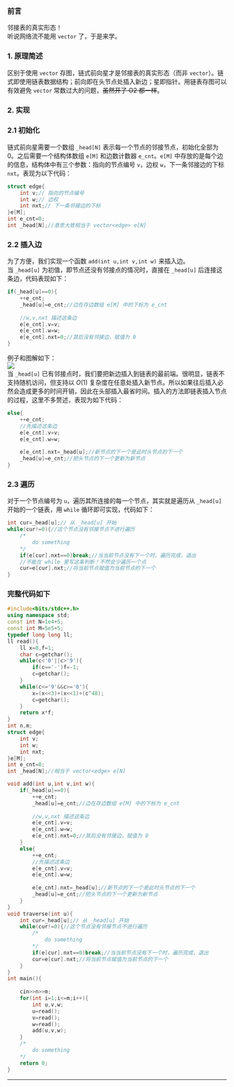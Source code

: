 ### 前言  
邻接表的真实形态！  
听说网络流不能用 `vector` 了，于是来学。  
### 1. 原理简述  
区别于使用 `vector` 存图，链式前向星才是邻接表的真实形态（而非 `vector`）。链式即使用链表数据结构；前向即在头节点处插入新边；星即指针。用链表存图可以有效避免 `vector` 常数过大的问题，~~虽然开了 O2 都一样~~。  
### 2. 实现  
### 2.1 初始化  
链式前向星需要一个数组 `_head[N]` 表示每一个节点的邻接节点，初始化全部为 0。之后需要一个结构体数组 `e[M]` 和边数计数器 `e_cnt`。`e[M]` 中存放的是每个边的信息，结构体中有三个参数：指向的节点编号 `v`，边权 `w`，下一条邻接边的下标 `nxt`。表现为以下代码：  
```cpp
struct edge{
	int v;// 指向的节点编号
	int w;// 边权
	int nxt;// 下一条邻接边的下标
}e[M];
int e_cnt=0;
int _head[N];//意思大致相当于 vector<edge> e[N]
```  
### 2.2 插入边  
为了方便，我们实现一个函数 `add(int u,int v,int w)` 来插入边。  
当 `_head[u]` 为初值，即节点还没有邻接点的情况时，直接在 `_head[u]` 后连接这条边，代码表现如下：  
```cpp
if(_head[u]==0){
	++e_cnt;
	_head[u]=e_cnt;//边在存边数组 e[M] 中的下标为 e_cnt
		
	//w,v,nxt 描述这条边 
	e[e_cnt].v=v;
	e[e_cnt].w=w;
	e[e_cnt].nxt=0;//其后没有邻接边，赋值为 0 
}
```  
例子和图解如下：  
![](https://cdn.luogu.com.cn/upload/image_hosting/kep7k7fb.png)  
当 `_head[u]` 已有邻接点时，我们要把新边插入到链表的最前端。很明显，链表不支持随机访问，但支持以 $O(1)$ 复杂度在任意处插入新节点。所以如果往后插入必然会造成更多的时间开销，因此在头部插入最省时间。插入的方法即链表插入节点的过程，这里不多赘述，表现为如下代码：
```cpp
else{
	++e_cnt;
	//先描述这条边 
	e[e_cnt].v=v;
	e[e_cnt].w=w;
	
	e[e_cnt].nxt=_head[u];//新节点的下一个是此时头节点的下一个 
	_head[u]=e_cnt;//把头节点的下一个更新为新节点 
}
```  
### 2.3 遍历  
对于一个节点编号为 `u`，遍历其所连接的每一个节点，其实就是遍历从 `_head[u]` 开始的一个链表，用 `while` 循环即可实现，代码如下：  
```cpp
int cur=_head[u];// 从 _head[u] 开始 
while(cur!=0){//这个节点没有邻接节点不进行遍历
	/* 
		do something
	*/
	if(e[cur].nxt==0)break;//当当前节点没有下一个时，遍历完成，退出 
	//不能在 while 里写这条判断！不然会少遍历一个点 
	cur=e[cur].nxt;//将当前节点赋值为当前节点的下一个 
}
```  
### 完整代码如下  
```cpp
#include<bits/stdc++.h>
using namespace std;
const int N=1e4+5;
const int M=5e5+5;
typedef long long ll;
ll read(){
	ll x=0,f=1;
	char c=getchar();
	while(c<'0'||c>'9'){
		if(c=='-')f=-1;
		c=getchar();
	}
	while(c<='9'&&c>='0'){
		x=(x<<3)+(x<<1)+(c^48);
		c=getchar();
	}
	return x*f;
}
int n,m;
struct edge{
	int v;
	int w;
	int nxt;
}e[M];
int e_cnt=0;
int _head[N];//相当于 vector<edge> e[N]

void add(int u,int v,int w){
	if(_head[u]==0){
		++e_cnt;
		_head[u]=e_cnt;//边在存边数组 e[M] 中的下标为 e_cnt
		
		//w,v,nxt 描述这条边 
		e[e_cnt].v=v;
		e[e_cnt].w=w;
		e[e_cnt].nxt=0;//其后没有邻接边，赋值为 0 
	}
	else{
		++e_cnt;
		//先描述这条边 
		e[e_cnt].v=v;
		e[e_cnt].w=w;
		
		e[e_cnt].nxt=_head[u];//新节点的下一个是此时头节点的下一个 
		_head[u]=e_cnt;//把头节点的下一个更新为新节点 
	}
}
void traverse(int u){
	int cur=_head[u];// 从 _head[u] 开始 
	while(cur!=0){//这个节点没有邻接节点不进行遍历
		/* 
			do something
		*/
		if(e[cur].nxt==0)break;//当当前节点没有下一个时，遍历完成，退出 
		cur=e[cur].nxt;//将当前节点赋值为当前节点的下一个 
	}
}
int main(){
	
	cin>>n>>m;
	for(int i=1;i<=m;i++){
		int u,v,w;
		u=read();
		v=read();
		w=read();
		add(u,v,w);
	} 
	/* 
		do something
	*/
	return 0;
}
```  
---


  